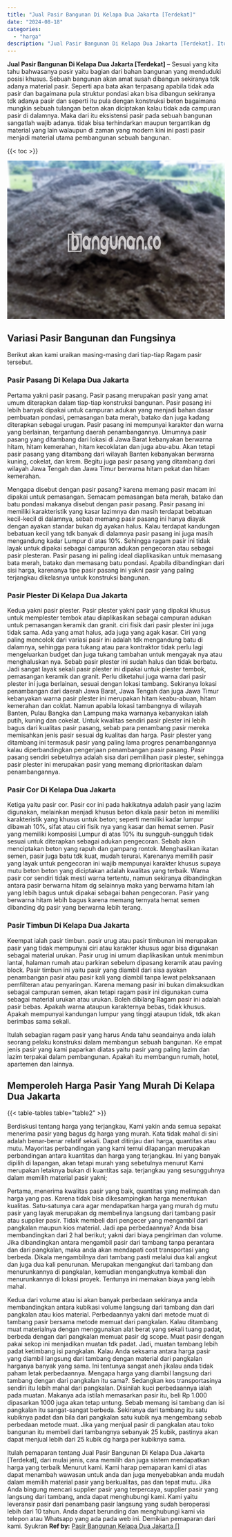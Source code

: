 ```yaml
---
title: "Jual Pasir Bangunan Di Kelapa Dua Jakarta [Terdekat]"
date: "2024-08-18"
categories: 
  - "harga"
description: "Jual Pasir Bangunan Di Kelapa Dua Jakarta [Terdekat]. Itulah pemaparan tentang Jual Pasir Bangunan Di Kelapa Dua Jakarta [Terdekat], dari mulai jenis, cara..."
---
```


**Jual Pasir Bangunan Di Kelapa Dua Jakarta \[Terdekat\]** – Sesuai yang kita tahu bahwasanya pasir yaitu bagian dari bahan bangunan yang menduduki posisi khusus. Sebuah bangunan akan amat susah dibangun sekiranya tdk adanya material pasir. Seperti apa bata akan terpasang apabila tidak ada pasir dan bagaimana pula struktur pondasi akan bisa dibangun sekiranya tdk adanya pasir dan seperti itu pula dengan konstruksi beton bagaimana mungkin sebuah tulangan beton akan diciptakan kalau tidak ada campuran pasir di dalamnya. Maka dari itu eksistensi pasir pada sebuah bangunan sangatlah wajib adanya. tidak bisa terhindarkan maupun tergantikan dg material yang lain walaupun di zaman yang modern kini ini pasti pasir menjadi material utama pembangunan sebuah bangunan.

{{< toc >}}

![Jual Pasir Bangunan Di Kelapa Dua Jakarta [Terdekat]](/images/jual-pasir-bangunan-38.png)

## Variasi Pasir Bangunan dan Fungsinya

Berikut akan kami uraikan masing-masing dari tiap-tiap Ragam pasir tersebut.

### Pasir Pasang Di Kelapa Dua Jakarta

Pertama yakni pasir pasang. Pasir pasang merupakan pasir yang amat umum diterapkan dalam tiap-tiap konstruksi bangunan. Pasir pasang ini lebih banyak dipakai untuk campuran adukan yang menjadi bahan dasar pembuatan pondasi, pemasangan bata merah, batako dan juga kadang diterapkan sebagai urugan. Pasir pasang ini mempunyai karakter dan warna yang berlainan, tergantung daerah penambangannya. Umumnya pasir pasang yang ditambang dari lokasi di Jawa Barat kebanyakan berwarna hitam, hitam kemerahan, hitam kecoklatan dan juga abu-abu. Akan tetapi pasir pasang yang ditambang dari wilayah Banten kebanyakan berwarna kuning, cokelat, dan krem. Begitu juga pasir pasang yang ditambang dari wilayah Jawa Tengah dan Jawa Timur berwarna hitam pekat dan hitam kemerahan.

Mengapa disebut dengan pasir pasang? karena memang pasir macam ini dipakai untuk pemasangan. Semacam pemasangan bata merah, batako dan batu pondasi makanya disebut dengan pasir pasang. Pasir pasang ini memiliki karakteristik yang kasar lazimnya dan masih terdapat bebatuan kecil-kecil di dalamnya, sebab memang pasir pasang ini hanya diayak dengan ayakan standar bukan dg ayakan halus. Kalau terdapat kandungan bebatuan kecil yang tdk banyak di dalamnya pasir pasang ini juga masih mengandung kadar Lumpur di atas 10%. Sehingga ragam pasir ini tidak layak untuk dipakai sebagai campuran adukan pengecoran atau sebagai pasir plesteran. Pasir pasang ini paling ideal diaplikasikan untuk memasang bata merah, batako dan memasang batu pondasi. Apabila dibandingkan dari sisi harga, karenanya tipe pasir pasang ini yakni pasir yang paling terjangkau dikelasnya untuk konstruksi bangunan.

### Pasir Plester Di Kelapa Dua Jakarta

Kedua yakni pasir plester. Pasir plester yakni pasir yang dipakai khusus untuk memplester tembok atau diaplikasikan sebagai campuran adukan untuk pemasangan keramik dan granit. ciri fisik dari pasir plester ini juga tidak sama. Ada yang amat halus, ada juga yang agak kasar. Ciri yang paling mencolok dari variasi pasir ini adalah tdk mengandung batu di dalamnya, sehingga para tukang atau para kontraktor tidak perlu lagi mengeluarkan budget dan juga tukang tambahan untuk mengayak nya atau menghaluskan nya. Sebab pasir plester ini sudah halus dan tidak berbatu. Jadi sangat layak sekali pasir plester ini dipakai untuk plester tembok, pemasangan keramik dan granit. Perlu diketahui juga warna dari pasir plester ini juga berlainan, sesuai dengan lokasi tambang. Sekiranya lokasi penambangan dari daerah Jawa Barat, Jawa Tengah dan juga Jawa Timur kebanyakan warna pasir plester ini merupakan hitam keabu-abuan, hitam kemerahan dan coklat. Namun apabila lokasi tambangnya di wilayah Banten, Pulau Bangka dan Lampung maka warnanya kebanyakan ialah putih, kuning dan cokelat. Untuk kwalitas sendiri pasir plester ini lebih bagus dari kualitas pasir pasang, sebab para penambang pasir mereka memisahkan jenis pasir sesuai dg kualitas dan harga. Pasir plester yang ditambang ini termasuk pasir yang paling lama progres penambangannya kalau diperbandingkan pengerjaan penambangan pasir pasang. Pasir pasang sendiri sebetulnya adalah sisa dari pemilihan pasir plester, sehingga pasir plester ini merupakan pasir yang memang diprioritaskan dalam penambangannya.

### Pasir Cor Di Kelapa Dua Jakarta

Ketiga yaitu pasir cor. Pasir cor ini pada hakikatnya adalah pasir yang lazim digunakan, melainkan menjadi khusus beton dikala pasir beton ini memiliki karakteristik yang khusus untuk beton; seperti memiliki kadar lumpur dibawah 10%, sifat atau ciri fisik nya yang kasar dan hemat semen. Pasir yang memiliki komposisi Lumpur di atas 10% itu sungguh-sungguh tidak sesuai untuk diterapkan sebagai adukan pengecoran. Sebab akan menciptakan beton yang rapuh dan gampang rontok. Menghasilkan ikatan semen, pasir juga batu tdk kuat, mudah terurai. Karenanya memilih pasir yang layak untuk pengecoran ini wajib mempunyai karakter khusus supaya mutu beton beton yang diciptakan adalah kwalitas yang terbaik. Warna pasir cor sendiri tidak mesti warna tertentu, namun sekiranya dibandingkan antara pasir berwarna hitam dg selainnya maka yang berwarna hitam lah yang lebih bagus untuk dipakai sebagai bahan pengecoran. Pasir yang berwarna hitam lebih bagus karena memang ternyata hemat semen dibanding dg pasir yang berwarna lebih terang.

### Pasir Timbun Di Kelapa Dua Jakarta

Keempat ialah pasir timbun. pasir urug atau pasir timbunan ini merupakan pasir yang tidak mempunyai ciri atau karakter khusus agar bisa digunakan sebagai material urukan. Pasir urug ini umum diaplikasikan untuk menimbun lantai, halaman rumah atau parkiran sebelum dipasang keramik atau paving block. Pasir timbun ini yaitu pasir yang diambil dari sisa ayakan penambangan pasir atau pasir kali yang diambil tanpa lewat pelaksanaan pemfilteran atau penyaringan. Karena memang pasir ini bukan dimaksudkan sebagai campuran semen, akan tetapi ragam pasir ini digunakan cuma sebagai material urukan atau urukan. Boleh dibilang Ragam pasir ini adalah pasir bebas. Apakah warna ataupun karakternya bebas, tidak khusus. Apakah mempunyai kandungan lumpur yang tinggi ataupun tidak, tdk akan berimbas sama sekali.

Itulah sebagian ragam pasir yang harus Anda tahu seandainya anda ialah seorang pelaku konstruksi dalam membangun sebuah bangunan. Ke empat jenis pasir yang kami paparkan diatas yaitu pasir yang paling lazim dan lazim terpakai dalam pembangunan. Apakah itu membangun rumah, hotel, apartemen dan lainnya.

## Memperoleh Harga Pasir Yang Murah Di Kelapa Dua Jakarta

{{< table-tables table="table2" >}}

Berdiskusi tentang harga yang terjangkau, Kami yakin anda semua sepakat menerima pasir yang bagus dg harga yang murah. Kata tidak mahal di sini adalah benar-benar relatif sekali. Dapat ditinjau dari harga, quantitas atau mutu. Mayoritas perbandingan yang kami temui dilapangan merupakan perbandingan antara kuantitas dan harga yang terjangkau. Ini yang banyak dipilih di lapangan, akan tetapi murah yang sebetulnya menurut Kami merupakan letaknya bukan di kuantitas saja. terjangkau yang sesungguhnya dalam memilih material pasir yakni;

Pertama, menerima kwalitas pasir yang baik, quantitas yang melimpah dan harga yang pas. Karena tidak bisa dikesampingkan harga menentukan kualitas. Satu-satunya cara agar mendapatkan harga yang murah dg mutu pasir yang layak merupakan dg membelinya langsung dari tambang pasir atau supplier pasir. Tidak membeli dari pengecer yang mengambil dari pangkalan maupun kios material. Jadi apa perbedaannya? Anda bisa membandingkan dari 2 hal berikut; yakni dari biaya pengiriman dan volume. Jika dibandingkan antara mengambil pasir dari tambang tanpa perantara dan dari pangkalan, maka anda akan mendapati cost transportasi yang berbeda. Dikala mengambilnya dari tambang pasti melalui dua kali angkut dan juga dua kali penurunan. Merupakan mengangkut dari tambang dan menurunkannya di pangkalan, kemudian mengangkutnya kembali dan menurunkannya di lokasi proyek. Tentunya ini memakan biaya yang lebih mahal.

Kedua dari volume atau isi akan banyak perbedaan sekiranya anda membandingkan antara kubikasi volume langsung dari tambang dan dari pangkalan atau kios material. Perbedaannya yakni dari metode muat di tambang pasir bersama metode memuat dari pangkalan. Kalau ditambang muat materialnya dengan menggunakan alat berat yang sekali tuang padat, berbeda dengan dari pangkalan memuat pasir dg scope. Muat pasir dengan pakai sekop ini menjadikan muatan tdk padat. Jadi, muatan tambang lebih padat ketimbang isi pangkalan. Kalau Anda seksama antara harga pasir yang diambil langsung dari tambang dengan material dari pangkalan harganya banyak yang sama. Ini tentunya sangat aneh jikalau anda tidak paham letak perbedaannya. Mengapa harga yang diambil langsung dari tambang dengan dari pangkalan itu sama?. Sedangkan kos transportasinya sendiri itu lebih mahal dari pangkalan. Disinilah kuci perbedaannya ialah pada muatan. Makanya ada istilah memasarkan pasir itu, beli Rp 1.000 dipasarkan 1000 juga akan tetap untung. Sebab memang isi tambang dan isi pangkalan itu sangat-sangat berbeda. Sekiranya dari tambang itu satu kubiknya padat dan bila dari pangkalan satu kubik nya mengembang sebab perbedaan metode muat. Jika yang menjual pasir di pangkalan atau toko bangunan itu membeli dari tambangnya sebanyak 25 kubik, pastinya akan dapat menjual lebih dari 25 kubik dg harga per kubiknya sama.

Itulah pemaparan tentang Jual Pasir Bangunan Di Kelapa Dua Jakarta \[Terdekat\], dari mulai jenis, cara memilih dan juga sistem mendapatkan harga yang terbaik Menurut kami. Kami harap pemaparan kami di atas dapat menambah wawasan untuk anda dan juga menyebabkan anda mudah dalam memilih material pasir yang berkualitas, pas dan tepat mutu. Jika Anda bingung mencari supplier pasir yang terpercaya, supplier pasir yang langsung dari tambang, anda dapat menghubungi kami. Kami yaitu leveransir pasir dari penambang pasir langsung yang sudah beroperasi lebih dari 10 tahun. Anda dapat berunding dan menghubungi kami via telepon atau Whatsapp yang ada pada web ini. Demikian pemaparan dari kami. Syukran
**Ref by:** [Pasir Bangunan Kelapa Dua Jakarta []](https://id.wikipedia.org/wiki/Pasir)
